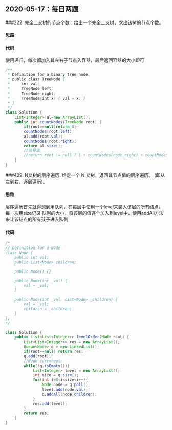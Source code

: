 ## 2020-05-17：每日两题

###222. 完全二叉树的节点个数：给出一个完全二叉树，求出该树的节点个数。
#### 思路

#### 代码
使用递归，每次都加入其左右子节点入容器，最后返回容器的大小即可
```java
/**
 * Definition for a binary tree node.
 * public class TreeNode {
 *     int val;
 *     TreeNode left;
 *     TreeNode right;
 *     TreeNode(int x) { val = x; }
 * }
 */
class Solution {
    List<Integer> al=new ArrayList();
    public int countNodes(TreeNode root) {
        if(root==null)return 0;
        countNodes(root.left);
        al.add(root.val);
        countNodes(root.right);
        return al.size();
        //简易法
        //return root != null ? 1 + countNodes(root.right) + countNodes(root.left) : 0;
    }
}
```

###429. N叉树的层序遍历. 给定一个 N 叉树，返回其节点值的层序遍历。 (即从左到右，逐层遍历)。
#### 思路
层序遍历首先就得想到用队列，在每层中使用一个level来装入该层的所有结点，每一次用size记录
队列的大小，将该层的值逐个加入到level中，使用addAll方法来让该结点的所有孩子进入队列
#### 代码

```java
/*
// Definition for a Node.
class Node {
    public int val;
    public List<Node> children;

    public Node() {}

    public Node(int _val) {
        val = _val;
    }

    public Node(int _val, List<Node> _children) {
        val = _val;
        children = _children;
    }
};
*/

class Solution {
    public List<List<Integer>> levelOrder(Node root) {
        List<List<Integer>> res = new ArrayList();
        Queue<Node> q = new LinkedList();
        if(root==null) return res;
        q.add(root);
        //Node curr=root;
        while(!q.isEmpty()){
            List<Integer> level = new ArrayList();
            int size = q.size();
            for(int i=0;i<size;i++){
                Node node = q.poll(); 
                level.add(node.val);
                q.addAll(node.children);
            }
            res.add(level);
        }
        return res;
    }
}
```



<details class="details-reset details-overlay details-overlay-dark" style="box-sizing: border-box; display: block;"><summary data-hotkey="l" aria-label="Jump to line" role="button" style="box-sizing: border-box; display: list-item; cursor: pointer; list-style: none;"></summary></details>

 